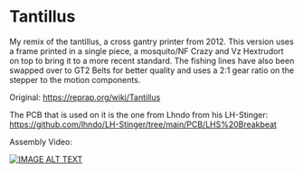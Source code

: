 # Tantillus
My remix of the tantillus, a cross gantry printer from 2012. 
This version uses a frame printed in a single piece, a mosquito/NF Crazy and Vz Hextrudort on top to bring it to a more recent standard. 
The fishing lines have also been swapped over to GT2 Belts for better quality and uses a 2:1 gear ratio on the stepper to the motion components.

Original: https://reprap.org/wiki/Tantillus

The PCB that is used on it is the one from Lhndo from his LH-Stinger: https://github.com/lhndo/LH-Stinger/tree/main/PCB/LHS%20Breakbeat

Assembly Video:

[![IMAGE ALT TEXT](http://img.youtube.com/vi/rofUXSk4k1Y/0.jpg)](https://www.youtube.com/watch?v=rofUXSk4k1Y "Tantillus Assembly")
